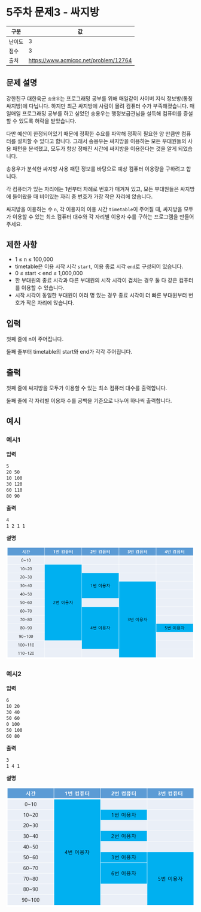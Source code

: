 # 5주차 문제3 - 싸지방

|구분|값|
|---|---|
|난이도|3|
|점수|3|
|출처|https://www.acmicpc.net/problem/12764|

## 문제 설명
강한친구 대한육군 `송용우`는 프로그래밍 공부를 위해 매일같이 사이버 지식 정보방(통칭 싸지방)에 다닙니다. 하지만 최근 싸지방에 사람이 몰려 컴퓨터 수가 부족해졌습니다. 매일매일 프로그래밍 공부를 하고 싶었던 송용우는 행정보급관님을 설득해 컴퓨터를 증설할 수 있도록 허락을 받았습니다.

다만 예산이 한정되어있기 때문에 정확한 수요를 파악해 정확히 필요한 양 만큼만 컴퓨터를 설치할 수 있다고 합니다. 그래서 송용우는 싸지방을 이용하는 모든 부대원들의 사용 패턴을 분석했고, 모두가 항상 정해진 시간에 싸지방을 이용한다는 것을 알게 되었습니다.

송용우가 분석한 싸지방 사용 패턴 정보를 바탕으로 예상 컴퓨터 이용량을 구하려고 합니다.

각 컴퓨터가 있는 자리에는 1번부터 차례로 번호가 매겨져 있고, 모든 부대원들은 싸지방에 들어왔을 때 비어있는 자리 중 번호가 가장 작은 자리에 앉습니다.

싸지방을 이용하는  수 `n`, 각 이용자의 이용 시간 `timetable`이 주어질 때, 싸지방을 모두가 이용할 수 있는 최소 컴퓨터 대수와 각 자리별 이용자 수를 구하는 프로그램을 만들어주세요.

## 제한 사항
- 1 ≤ n ≤ 100,000
- timetable은 이용 시작 시각 `start`, 이용 종료 시각 `end`로 구성되어 있습니다.
- 0 ≤ start < end ≤ 1,000,000
- 한 부대원의 종료 시각과 다른 부대원의 시작 시각이 겹치는 경우 둘 다 같은 컴퓨터를 이용할 수 있습니다.
- 시작 시각이 동일한 부대원이 여러 명 있는 경우 종료 시각이 더 빠른 부대원부터 번호가 작은 자리에 앉습니다.

## 입력
첫째 줄에 n이 주어집니다.

둘째 줄부터 timetable의 start와 end가 각각 주어집니다.

## 출력
첫째 줄에 싸지방을 모두가 이용할 수 있는 최소 컴퓨터 대수를 출력합니다.

둘째 줄에 각 자리별 이용자 수를 공백을 기준으로 나누어 하나씩 출력합니다.

## 예시
### 예시1
**입력**
```
5
20 50
10 100
30 120
60 110
80 90
```

**출력**
```
4
1 2 1 1
```

**설명**

![example1](./images/example1.png)


### 예시2
**입력**
```
6
10 20
30 40
50 60
0 100
50 100
60 80
```

**출력**
```
3
1 4 1
```

**설명**

![example2](./images/example2.png)
